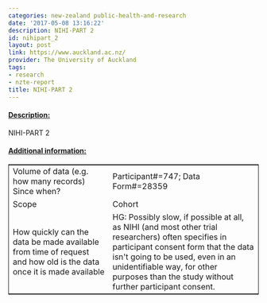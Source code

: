 ```yaml
---
categories: new-zealand public-health-and-research
date: '2017-05-08 13:16:22'
description: NIHI-PART 2
id: nihipart_2
layout: post
link: https://www.auckland.ac.nz/
provider: The University of Auckland
tags:
- research
- nzte-report
title: NIHI-PART 2
---
```



 <h4> <u>Description:</u> </h4>
NIHI-PART 2
 <h4> <u>Additional information:</u> </h4>
 <table style="border: 1px solid">
 <tr> <td width="40%">Volume of data (e.g. how many records)
Since when?</td> <td>Participant#=747; Data Form#=28359</td> </tr>
 <tr> <td width="40%">Scope</td> <td>Cohort</td> </tr>
 <tr> <td width="40%">How quickly can the data be made available from time of request and how old is the data once it is made available</td> <td>HG: Possibly slow, if possible at all, as NIHI (and most other trial researchers) often specifies in participant consent form that the data isn't going to be used, even in an unidentifiable way, for other purposes than the study without further participant consent.</td> </tr>
 </table>